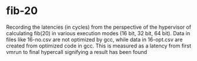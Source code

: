 # fib-20

Recording the latencies (in cycles) from the perspective of the hypervisor of calculating fib(20) in various execution modes (16 bit, 32 bit, 64 bit). Data in files like 16-no.csv are not optimized by gcc, while data in 16-opt.csv are created from optimized code in gcc. This is measured as a latency from first vmrun to final hypercall signifying a result has been found
